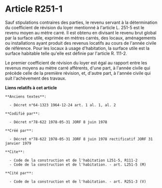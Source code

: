 # Article R251-1

Sauf stipulations contraires des parties, le revenu servant à la détermination du coefficient de révision du loyer mentionné
à l'article L. 251-5 est le revenu moyen au mètre carré. Il est obtenu en divisant le revenu brut global par la surface
utile, exprimée en mètres carrés, des locaux, aménagements ou installations ayant produit des revenus locatifs au cours de
l'année civile de référence. Pour les locaux à usage d'habitation, la surface utile est la surface habitable telle qu'elle
est définie par l'article R. 111-2.

Le premier coefficient de révision du loyer est égal au rapport entre les revenus moyens au mètre carré afférents, d'une
part, à l'année civile qui précède celle de la première révision, et, d'autre part, à l'année civile qui suit l'achèvement
des travaux.

**Liens relatifs à cet article**

	**Anciens textes**:

	  - Décret n°64-1323 1964-12-24 art. 1 al. 1, al. 2

	**Codifié par**:

	  - Décret n°78-622 1978-05-31 JORF 8 juin 1978

	**Créé par**:

	  - Décret n°78-622 1978-05-31 JORF 8 juin 1978 rectificatif JORF 31 janvier 1979

	**Cite**:

	  - Code de la construction et de l'habitation L251-5, R111-2
	  - Code de la construction et de l'habitation. - art. L251-5 (M)

	**Cité par**:

	  - Code de la construction et de l'habitation. - art. R251-3 (V)
